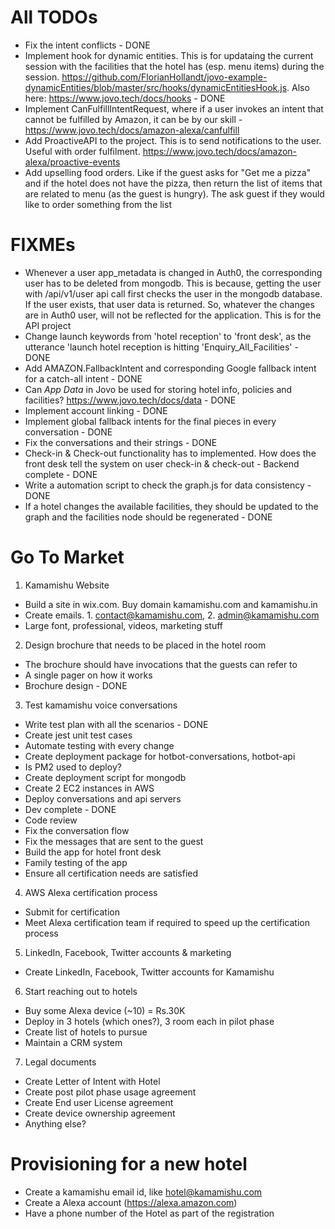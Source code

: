 # All TODOs
  - Fix the intent conflicts - DONE
  - Implement hook for dynamic entities. This is for updataing the current session with the facilities that the hotel has (esp. menu items) during the session.
    https://github.com/FlorianHollandt/jovo-example-dynamicEntities/blob/master/src/hooks/dynamicEntitiesHook.js. Also here: https://www.jovo.tech/docs/hooks - DONE
  - Implement CanFulfillIntentRequest, where if a user invokes an intent that cannot be fulfilled by Amazon, it can be by our skill - https://www.jovo.tech/docs/amazon-alexa/canfulfill
  - Add ProactiveAPI to the project. This is to send notifications to the user. Useful with order fulfilment. https://www.jovo.tech/docs/amazon-alexa/proactive-events
  - Add upselling food orders. Like if the guest asks for "Get me a pizza" and if the hotel does not have the pizza, then return the list of items that are related to menu (as the guest is hungry). The ask guest if they would like to order something from the list

# FIXMEs
  * Whenever a user app_metadata is changed in Auth0, the corresponding user has to be deleted from mongodb. This is because, getting the user with /api/v1/user api call first checks the user in the mongodb database. If the user exists, that user data is returned. So, whatever the changes are in Auth0 user, will not be reflected for the application. This is for the API project
  * Change launch keywords from 'hotel reception' to 'front desk', as the utterance 'launch hotel reception is hitting 'Enquiry_All_Facilities' - DONE
  * Add AMAZON.FallbackIntent and corresponding Google fallback intent for a catch-all intent - DONE
  * Can *App Data* in Jovo be used for storing hotel info, policies and facilities? https://www.jovo.tech/docs/data - DONE
  * Implement account linking - DONE
  * Implement global fallback intents for the final pieces in every conversation - DONE
  * Fix the conversations and their strings - DONE
  * Check-in & Check-out functionality has to implemented. How does the front desk tell the system on user check-in & check-out - Backend complete - DONE
  * Write a automation script to check the graph.js for data consistency - DONE
  * If a hotel changes the available facilities, they should be updated to the graph and the facilities node should be regenerated - DONE

# Go To Market
 1. Kamamishu Website
  - Build a site in wix.com. Buy domain kamamishu.com and kamamishu.in
  - Create emails. 1. contact@kamamishu.com, 2. admin@kamamishu.com
  - Large font, professional, videos, marketing stuff
 2. Design brochure that needs to be placed in the hotel room
  - The brochure should have invocations that the guests can refer to
  - A single pager on how it works
  - Brochure design - DONE
 3. Test kamamishu voice conversations
  - Write test plan with all the scenarios - DONE
  - Create jest unit test cases
  - Automate testing with every change
  - Create deployment package for hotbot-conversations, hotbot-api
   - Is PM2 used to deploy?
   - Create deployment script for mongodb
   - Create 2 EC2 instances in AWS
   - Deploy conversations and api servers
  -  Dev complete - DONE
   - Code review
   - Fix the conversation flow
   - Fix the messages that are sent to the guest
   - Build the app for hotel front desk
   - Family testing of the app
   - Ensure all certification needs are satisfied
 4. AWS Alexa certification process
  - Submit for certification
  - Meet Alexa certification team if required to speed up the certification process
 5. LinkedIn, Facebook, Twitter accounts & marketing
  - Create LinkedIn, Facebook, Twitter accounts for Kamamishu
 6. Start reaching out to hotels
  - Buy some Alexa device (~10) = Rs.30K
  - Deploy in 3 hotels (which ones?), 3 room each in pilot phase
  - Create list of hotels to pursue 
  - Maintain a CRM system
 7. Legal documents
  - Create Letter of Intent with Hotel
   - Create post pilot phase usage agreement
  - Create End user License agreement
  - Create device ownership agreement
  - Anything else?

# Provisioning for a new hotel
 - Create a kamamishu email id, like hotel@kamamishu.com
 - Create a Alexa account (https://alexa.amazon.com)
 - Have a phone number of the Hotel as part of the registration